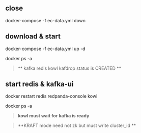 

## close
docker-compose -f ec-data.yml down

## download & start
docker-compose -f ec-data.yml up -d

docker ps -a
>  **
kafka redis  kowl kafdrop status is CREATED
 **

## start redis & kafka-ui
docker restart redis redpanda-console kowl

docker ps -a

> **kowl must wait for kafka is ready**

> **KRAFT mode need not zk but must write cluster_id **